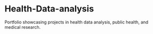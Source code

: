 # Health-Data-analysis
Portfolio showcasing projects in health data analysis, public health, and medical research.
